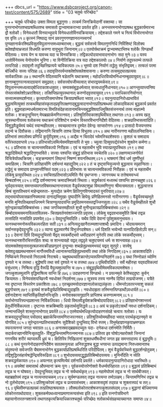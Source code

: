 +++
dbcs_url = "https://www.dsbcproject.org/canon-text/content/575/2689"
title = "03 चतुर्थः परिच्छेदः"

+++
चतुर्थः परिच्छेदः 
उक्ता विमला बुद्धगुणाः। तत्कर्म जिनक्रियेदानीं वक्तव्या। सा पुनरनाभोगतश्चाप्रश्रब्धितश्च समासतो द्वाभ्यामाकराभ्या प्रवर्तत इति। अनन्तरमनाभोगाप्रश्रब्ध बुद्धकार्यमारभ्य द्वौ श्लोकौ।
विनेयधातौ विनयाभ्युपाये 
विनेयधातोर्विनयक्रियायाम्। 
तद्देशकाले गमने च नित्यं 
विभोरनाभोगत एव वृत्तिः॥१॥
कृत्स्नं निष्पाद्य यानं प्रवरगुणगणज्ञानरत्नस्वगर्भं
पुण्यज्ञानार्करश्मिप्रविसुतविपुलानन्तमध्याम्बराभम्। 
बुद्धत्वं सर्वसत्त्वे विमलगुणनिधिं निर्विशिष्टं विलोक्य 
क्लेशज्ञेयाभ्रजालं विधमति करुणा वायुभूता जिनानाम्॥२॥
एतयोर्यथाक्रमं द्वाभ्यामष्टाभिश्च श्लोकैः पिण्डार्थो वेदितव्यः। 
यस्य येन च यावच्च यदा च विनयक्रिया। 
तद्विकल्पोदयाभावादनाभोगः सदा मुनेः॥३॥
यस्य धातोर्विनेयस्य येनोपायेन भूरिणा। 
या विनीतिक्रिया यत्र यदा तद्देशकालयोः॥४॥
निर्याणे तदुपस्तम्भे तत्फले तत्परिग्रहे। 
तदावृत्तौ तदुच्छित्तिप्रत्यये चाविकल्पतः॥५॥
भूमयो दश निर्याणं तद्धेतुः संभृतिद्वयम्। 
तत्फलं परमा बोधिर्बोधेः सत्त्वः परिग्रहः॥६॥
तदावृतिरपर्यन्तक्लेशोपक्लेशवासनाः। 
करुणा तत्समुद्‍घातप्रत्ययः सार्वकालिकः॥७॥
स्थानानि वेदितव्यानि षडेतानि यथाक्रमम्। 
महोदधिरविव्योमनिधानाम्बुदवायुवत्॥८॥
ज्ञानाम्बुगुणरत्नत्वादग्रयानं समुद्रवत्। 
सर्वसत्त्वोपजीव्यत्वात् संभारद्वयमर्कवत्॥९॥
विपुलानन्तमध्यत्वाद्‍बोधिराकाशधतुवत्। 
सम्यक्‍संबुद्धधर्मत्वात् सत्त्वधातुर्निधानवत्॥१०॥
आगन्तुव्याप्त्यनिष्प त्तेस्तत्संक्लेशोऽभ्रराशिवत्। 
तत्क्षिंप्तिप्रत्युपस्थानात् करुणोद्‍वृत्तवायुवत्॥११॥
पराधिकारनिर्याणात् सत्त्वात्मसमदर्शनात्। 
कृत्यापरिसमाप्तेश्च क्रियाप्रश्रब्धिरा भवात्॥१२॥
यदनुत्पादानिरोधप्रभावितं बुद्धत्वमित्युक्तं तत्कथमिहासंस्कृतादप्रवृत्तिलक्षणाद्बुद्धत्वादनाभोगाप्रतिप्रश्रब्धमा लोकादविकल्पं बुद्धकार्य प्रवर्तत इति। बुद्धमाहात्म्यधर्मतामारभ्य विमतिसंदेहजातानामचिन्त्यबुद्धविषयाधिमुक्तिसंजननार्थ तस्य माहात्म्ये श्लोकः।
शक्रदुन्दुभिवन् मेघब्रह्मार्कमणिरत्नवत्। 
प्रतिश्रुतिरिवाकाशपृथिवीवत् तथागतः॥१३॥
अस्य खलु सूत्रस्थानीयस्य श्लोकस्य यथाक्रमं परिशिष्टेन ग्रन्थेन विस्तरविभागनिर्देशो वेदितव्यः। 
शक्रप्रतिभासत्वादिति। 
विशुद्धवैडूर्यमयं यथेदं स्यान्महीतलम्। 
स्वच्छत्वात्तत्र दृश्येत देवेन्द्रः साप्सरोगणः॥१४॥
प्रासादो वैजयन्तश्च तदन्ये च दिवौकसः। 
तद्विमानानि चित्राणि ताश्च दिव्या विभूतयः॥१५॥
अथ नारीनरगणा महीतलनिवासिनः। 
प्रतिभासं तमालोक्य प्रणिधिं कुर्युरीदृशम्॥१६॥
अद्यैव न चिरादेवं भवेमस्त्रिदशेश्वराः। 
कुशलं च समादाय वर्तेरंस्तदवाप्तये॥१७॥
प्रतिभासोऽयमित्येवमविज्ञायापि ते भुवः। 
च्युत्वा दिव्युपपद्येरंस्तेन शुक्लेन कर्मणा॥१८॥
प्रतिभासः स चात्यन्तमविकल्पो निरीहकः। 
एवं च महतार्थेन भुवि स्यात्प्रत्युपस्थितः॥१९॥
तथा श्रद्धादिविमले श्रद्धादिगुणभाविते। 
सत्त्वाः पश्यन्ति संबुद्धं प्रतिभास स्वचेतसि॥२०॥
लक्षणव्यञ्जनोपेतं विचित्रेर्यापथक्रियम्। 
चङ्क्रम्यमाणं तिष्ठन्तं निषण्णं शयनस्थितम्॥२१॥
भाषमाणं शिवं धर्म तूष्णींभूतं समाहितम्। 
चित्राणि प्रातिहार्याणि दर्शयन्तं महाद्युतिम्॥२२॥
तं च दृष्ट्वाभियुज्यन्ते बुद्धत्वाय स्पृहान्विताः। 
तद्धेतुं च समादाय प्राप्नुवन्तीप्सितं पदम्॥२३॥
प्रतिभासः स चात्यन्तमविकल्पो निरीहकः। 
एवं च महतार्थेन लोकेषु प्रत्युपस्थितः॥२४॥
स्वचित्तप्रतिभासोऽयमिति नैवं पृथग्जनाः। 
जानन्त्यथ च तत्तेषामवन्ध्यं बिम्बदर्शनम्॥२५॥
तद्धि दर्शनमागम्य क्रमादस्मिन्नये स्थिताः। 
सद्धर्मकायं मध्यस्थं पश्यन्ति ज्ञानचक्षुषा॥२६॥
भूर्यद्‍वत्स्यात् समन्तव्यपगतविषमस्थानान्तरमला 
वैडूर्यस्पष्टशुभ्रा विमलमणिगुणा श्रीमत्समतला। 
शुद्धत्वात्तत्र बिम्बं सुरपतिभवनं माहेन्द्रमरुता-
मुत्पद्येत क्रमेण क्षितिगुणविगमादस्तं पुनरियात्॥२७॥
तद्‍भावायोपवासव्रतनियमतया दानाद्यभिमुखाः 
पुष्पादीनि क्षिपेयुः प्रणिहितमनसो नारीनरगणाः। 
वैडूर्यस्वच्छभुते मनसि मुनिपतिच्छायाधिगमने 
चित्राण्युत्पादयन्ति प्रमुदितमनसस्तद्वज्जिनसुताः॥२८॥
यथैव वैडूर्यमहीतले शुचौ 
सुरेन्द्रकायप्रतिबिम्बसंभवः। 
तथा जगच्चित्तमहीतले शुचौ 
मुनीन्द्रकायप्रतिबिम्बसंभवः॥२९॥
बिम्बोदयव्ययमनाविलताविलस्व-
चित्तप्रवर्तनवंशाज्जगति प्रवृत्तम्। 
लोकेषु यद्वदवभासमुपैति बिम्बं 
तद्वन्न तत्सदिति नासदिति प्रपश्येत्॥३०॥
देवदुन्दुभिवदिति। 
यथैव दिवि देवानां पूर्वशुक्लानुभावतः। 
यत्नस्थानमनोरूपविकल्परहिता सती॥३१॥
अनित्यदुःखानैरात्म्यशान्तशब्दैः प्रमादिनः। 
चोदयत्यमरान् सर्वानसकृद्देवदुन्दुभिः॥३२॥
व्याप्य बुद्धस्वरणैवं विभुर्जगदशेषतः। 
धर्म दिशति भव्येभ्यो यत्नादिरहितोऽपि सन्॥३३॥
देवानां दिवि दिव्यदुन्दुभिरवो यैद्वत् स्वकर्मोद्‍भवो 
धर्मोदाहरणं मुनेरपि तथा लोके स्वकर्मोद्‍भवम्। 
यत्नस्थानशरीरचित्तरहितः शब्दः स शान्त्यावहो 
यद्वत् तद्वदृते चतुष्टयमयं धर्मः स शान्त्यावहः॥३४॥
संग्रामक्लेशवृत्तावसुरबलजयक्रीडाप्रणुदनं 
दुन्दुभ्याः शब्दहेतुप्रभवमभयदं यद्वत् सुरपुरे। 
सत्त्वेषु क्लेशदुःखप्रमथनशमनं मार्गोत्तमविधौ 
ध्यानारूप्यादिहेतुप्रभवमपि तथा लोके निगदितम्॥३५॥
आकाशवदिति। 
निष्किंचने निराभासे निरालम्बे निराश्रये। 
चक्षुष्पथव्यतिक्रान्तेऽप्यरूपिण्यनिदर्शने॥७३॥
यथा निम्नोन्नतं व्योम्नि दृश्यते न च तत्तथा। 
बुद्धेष्वपि तथा सर्व दृश्यते न च तत्तथा॥७४॥
पृथिवीवदिति। 
सर्वे महीरुहा यद्‍वदविकल्पां वसुंधराम्। 
निश्रित्य वृद्धिं वैरूढिं वैपुल्यमुपयान्ति च॥७५॥
संबुद्धपृथिवीमेवमविकल्पामशेषतः। 
जगत्कुशलमूलानि वृद्धिमाश्रित्य यान्ति हि॥७६॥
उदाहरणानां पिण्डार्थः। 
न प्रयत्नमृते केश्चिद्‍दृष्टः कुर्वन् क्रियामतः। 
विनेयसंशयच्छित्त्यै नवधोक्तं निदर्शनम्॥७७॥
सूत्रस्य तस्य नाम्नैव दिपितं तत्प्रयोजनम्। 
यत्रैते नव दृष्टान्ता विस्तरेण प्रकाशिताः॥७८॥
एतच्छ्रतमयोदारज्ञानालोकाद्यलंकृताः। 
धीमन्तोऽवतरन्त्याशु सकलं बुद्धगोचरम्॥७९॥
इत्यर्थ शक्रवैडूर्यप्रतिबिम्बाद्युदाहृतिः। 
नवधोदाहृता तस्मिन्तत्पिण्डार्थोऽवधार्यते॥८०॥
दर्शनादेशना व्याप्तिर्विकृतिर्ज्ञाननिःसृतिः।
मनोवाक्कायगुह्यानि प्राप्तिश्च करुणात्मनाम्॥८१॥
सर्वाभोगपरिस्पन्दप्रशान्ता निर्विकल्पिकाः। 
धियो विमलवैडूर्यशक्रबिम्बोदयादिवत्॥८२॥
प्रतिज्ञाभोगशान्तत्वं हेतुर्धीनिर्विकल्पता। 
दृष्टान्तः शक्रबिम्बादिः प्रकृतार्थसुसिद्धये॥८३॥
अयं च प्रकृतोऽत्रार्थो नवधा दर्शनादिकम्। 
जन्मान्तर्धिमृते शास्तुरनाभोगात् प्रवर्तते॥८४॥
एतमेवार्थमधिकृत्योदाहरणसंग्रहे चत्वारः श्लोकाः। 
यः शक्रवद्‍दुन्दुभिवत् पयोदवद् 
ब्रह्मार्कचिन्तामणिराजरत्नवत्। 
प्रतिश्रुतिव्योममहीवदा भवात् 
परार्थकृद्यत्नमृते स योगवित्॥८५॥
सुरेन्द्ररत्नप्रतिभासदर्शनः 
सुदैशिको दुन्दुभिवद् विभो रुतम्। 
विभुर्महाज्ञानकृपाभ्रमण्डलः 
स्फरत्यनन्तं जगदा भवाग्रतः॥८६॥
अनास्रवाद्‍ब्रह्मवदच्युतः पदा-
दनेकधा दर्शनमेति निर्मितैः। 
सदार्कवज्ज्ञानविनिःसृतद्युति-
र्विशुद्धचिन्तामणिरत्नमानसः॥८७॥
प्रतिरव इव घोषोऽनक्षरोक्तो जिनानां 
गगनमिव शरीरं व्याप्यरूपि ध्रुवं च। 
क्षितिरिव निखिलानां शुक्लधर्मौषधीनां 
जगत इह समन्तादास्प दं बुद्धभूमिः॥८८॥
कथं पुनरनेनोदाहरणनिर्देशेन सततमनुत्पन्ना अनिरुद्धाश्च बुद्धा भगवन्त उत्पद्यमाना निरुध्यमानाश्च संदृश्यन्ते सर्वजगति चैषामनाभोगेन बुद्धकार्याप्रतिप्रश्रब्धिरिति परिदीपितम्।
शुभं वैडूर्यवच्चित्ते बुद्धदर्शनहेतुकम्। 
तद्विशुद्धिरसंहार्यश्रद्धेन्द्रियविरूढिता॥८९॥
शुभोदयव्ययाद्धुद्धंप्रतिबिम्बोदयव्ययः। 
मुनिर्नोदेति न व्येति शक्रवद्धर्मकायतः॥९०॥
अयत्नात् कृत्यमित्येवं दर्शनादि प्रवर्तते। 
धर्मकायादनुत्पादानिरोधादा भवस्थितेः॥९१॥
अयमेषां समासार्थ औपम्यानां क्रमः पुनः। 
पूर्वकस्योत्तरेणोक्तो वैधर्म्यपरिहारतः॥९२॥
बुद्धत्वं प्रतिबिम्बाभं तद्वन्न च न घोषवत्। 
देवदुन्दुभिवत् तद्वन्न च नो सर्वथार्थकृत्॥९३॥
महामेघोपमं तद्वन्न च नो सार्थबीजवत्।
महाब्रह्मोपमं तद्वन्न च नात्यन्तपाचकम्॥९४॥
सूर्यमण्डलवत् तद्वन्न नात्यन्त तमोऽपहम्। 
चिन्तामणिनिभं तद्वन्न च नो दुर्लभोदयम्॥९५॥
प्रतिश्रुत्कोपमं तद्वन्न च प्रत्ययसंभवम्। 
आकाशसदृशं तद्‍वन्न च शुक्लास्पदं च तत्॥९६॥
पृथिवीमण्डलप्रख्यं तत्प्रतिष्ठाश्रयत्वतः। 
लौक्यलोकोत्तराशेषजगत्कुशलसंपदम्॥९७॥
बुद्धानां बोधिमागम्य लोकोत्तरपथोदयात्। 
शुक्लकर्मपथध्यानाप्रमाणारूप्यसंभव इति॥९८॥
इति रत्नगोत्रविभागे महायानोत्तरतन्त्रशास्त्रे तथागतकृत्यक्रियाधिकारश्चतुर्थः परिच्छेदः श्लोकार्थसंग्रहव्याख्यानतः समाप्तः॥४॥
